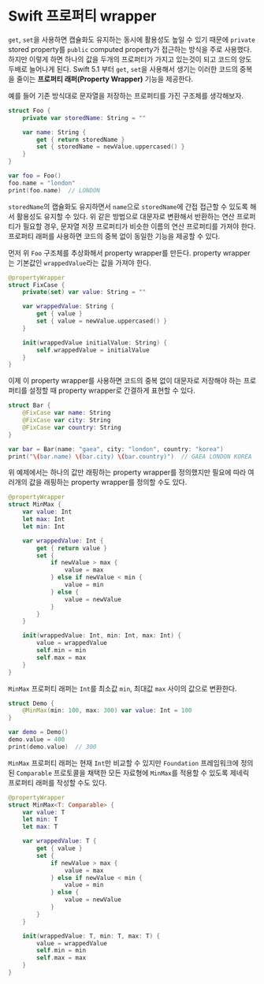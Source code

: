 # Swift 프로퍼티 wrapper

`get`, `set`을 사용하면 캡슐화도 유지하는 동시에 활용성도 높일 수 있기 때문에 `private` stored property를 `public` computed property가 접근하는 방식을 주로 사용했다. 하지만 이렇게 하면 하나의 값을 두개의 프로퍼티가 가지고 있는것이 되고 코드의 양도 두배로 늘어나게 된다. Swift 5.1 부터 `get`, `set`을 사용해서 생기는 이러한 코드의 중복을 줄이는 **프로퍼티 래퍼(Property Wrapper)** 기능을 제공한다.

예를 들어 기존 방식대로 문자열을 저장하는 프로퍼티를 가진 구조체를 생각해보자.

```swift
struct Foo {
	private var storedName: String = ""

	var name: String {
		get { return storedName }
		set { storedName = newValue.uppercased() }
	}
}

var foo = Foo()
foo.name = "london"
print(foo.name)  // LONDON
```

`storedName`의 캡슐화도 유지하면서 `name`으로 `storedName`에 간접 접근할 수 있도록 해서 활용성도 유지할 수 있다. 위 같은 방법으로 대문자로 변환해서 반환하는 연산 프로퍼티가 필요할 경우, 문자열 저장 프로퍼티가 비슷한 이름의 연산 프로퍼티를 가져야 한다. 프로퍼티 래퍼를 사용하면 코드의 중복 없이 동일한 기능을 제공할 수 있다.

먼저 위 `Foo` 구조체를 추상화해서 property wrapper를 만든다. property wrapper는 기본값인 `wrappedValue`라는 값을 가져야 한다. 

```swift
@propertyWrapper
struct FixCase {
	private(set) var value: String = ""

	var wrappedValue: String {
		get { value }
		set { value = newValue.uppercased() }
	}

	init(wrappedValue initialValue: String) {
		self.wrappedValue = initialValue
	}
}
```

이제 이 property wrapper를 사용하면 코드의 중복 없이 대문자로 저장해야 하는 프로퍼티를 설정할 때 property wrapper로 간결하게 표현할 수 있다.

```swift
struct Bar {
	@FixCase var name: String
	@FixCase var city: String
	@FixCase var country: String
}

var bar = Bar(name: "gaea", city: "london", country: "korea")
print("\(bar.name) \(bar.city) \(bar.country)")  // GAEA LONDON KOREA
```

위 예제에서는 하나의 값만 래핑하는 property wrapper를 정의했지만 필요에 따라 여러개의 값을 래핑하는 property wrapper를 정의할 수도 있다.

```swift
@propertyWrapper
struct MinMax {
	var value: Int
	let max: Int
	let min: Int

	var wrappedValue: Int {
		get { return value }
		set {
			if newValue > max {
				value = max
			} else if newValue < min {
				value = min
			} else {
				value = newValue
			}
		}
	}

	init(wrappedValue: Int, min: Int, max: Int) {
		value = wrappedValue
		self.min = min
		self.max = max
	}
}
```

`MinMax` 프로퍼티 래퍼는 `Int`를 최소값 `min`, 최대값 `max` 사이의 값으로 변환한다.

```swift
struct Demo {
	@MinMax(min: 100, max: 300) var value: Int = 100
}

var demo = Demo()
demo.value = 400
print(demo.value)  // 300
```

`MinMax` 프로퍼티 래퍼는 현재 `Int`만 비교할 수 있지만 `Foundation` 프레임워크에 정의된 `Comparable` 프로토콜을 채택한 모든 자료형에 `MinMax`를 적용할 수 있도록 제네릭 프로퍼티 래퍼를 작성할 수도 있다.

```swift
@propertyWrapper
struct MinMax<T: Comparable> {
	var value: T
	let min: T
	let max: T

	var wrappedValue: T {
		get { value }
		set {
			if newValue > max {
				value = max
			} else if newValue < min {
				value = min
			} else {
				value = newValue
			}
		}
	}

	init(wrappedValue: T, min: T, max: T) {
		value = wrappedValue
		self.min = min
		self.max = max
	}
}
```